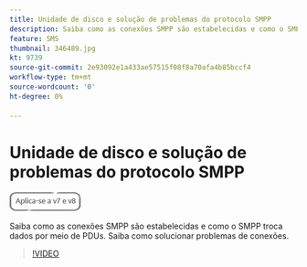 ```yaml
---
title: Unidade de disco e solução de problemas do protocolo SMPP
description: Saiba como as conexões SMPP são estabelecidas e como o SMPP troca dados por meio de PDUs. Saiba como solucionar problemas de conexões.
feature: SMS
thumbnail: 346489.jpg
kt: 9739
source-git-commit: 2e93092e1a433ae57515f08f8a70afa4b85bccf4
workflow-type: tm+mt
source-wordcount: '0'
ht-degree: 0%

---
```



# Unidade de disco e solução de problemas do protocolo SMPP

![Se aplica a: V7 e V8](../assets/V7-V8-stamp.png)

Saiba como as conexões SMPP são estabelecidas e como o SMPP troca dados por meio de PDUs. Saiba como solucionar problemas de conexões.

>[!VIDEO](https://video.tv.adobe.com/v/346489?quality=12)
